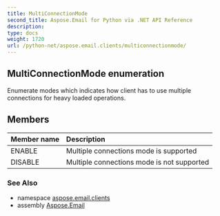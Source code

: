 ```yaml
---
title: MultiConnectionMode
second_title: Aspose.Email for Python via .NET API Reference
description: 
type: docs
weight: 1720
url: /python-net/aspose.email.clients/multiconnectionmode/
---
```


## MultiConnectionMode enumeration

Enumerate modes which indicates how client has to use multiple connections for heavy loaded operations.

## Members
| Member name | Description |
| :- | :- |
|ENABLE|Multiple connections mode is supported|
|DISABLE|Multiple connections mode is not supported|

### See Also

* namespace [aspose.email.clients](/email/python-net/aspose.email.clients/)
* assembly [Aspose.Email](/email/python-net/)

